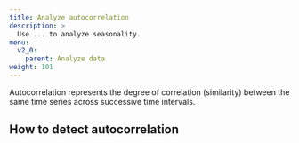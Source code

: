 ```yaml
---
title: Analyze autocorrelation
description: >
  Use ... to analyze seasonality.
menu:
  v2_0:
    parent: Analyze data
weight: 101
---
```


Autocorrelation represents the degree of correlation (similarity) between the same time series across successive time intervals.

## How to detect autocorrelation